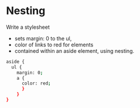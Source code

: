 # Nesting

Write a stylesheet 
- sets margin: 0 to the ul, 
- color of links to red for elements 
- contained within an aside element, using nesting.

```sh
aside {
  ul {
    margin: 0;
    a {
      color: red;
      }
    }
}
```
